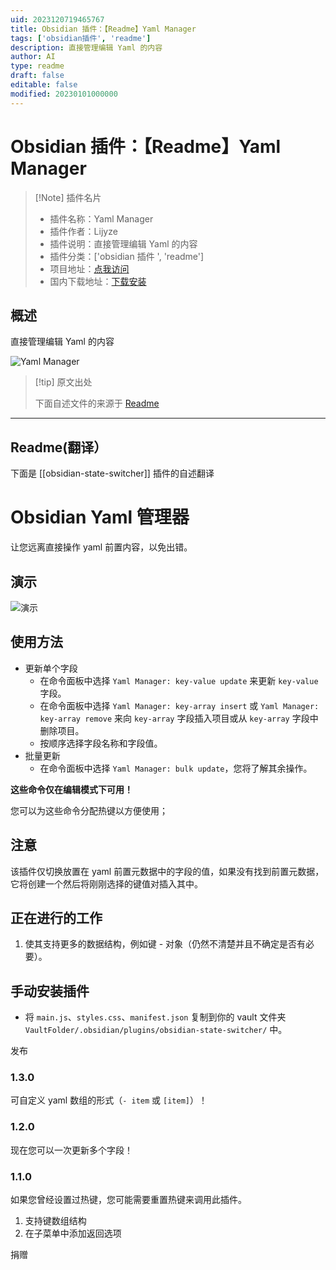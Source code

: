 ```yaml
---
uid: 2023120719465767
title: Obsidian 插件：【Readme】Yaml Manager
tags: ['obsidian插件', 'readme']
description: 直接管理编辑 Yaml 的内容
author: AI
type: readme
draft: false
editable: false
modified: 20230101000000
---
```


# Obsidian 插件：【Readme】Yaml Manager

> [!Note] 插件名片
> - 插件名称：Yaml Manager
> - 插件作者：Lijyze
> - 插件说明：直接管理编辑 Yaml 的内容
> - 插件分类：['obsidian 插件 ', 'readme']
> - 项目地址：[点我访问](https://github.com/lijyze/obsidian-state-switcher)
> - 国内下载地址：[下载安装](https://pkmer.cn/products/plugin/pluginMarket/?obsidian-state-switcher)

## 概述

直接管理编辑 Yaml 的内容

![Yaml Manager](https://cdn.pkmer.cn/covers/obsidian-state-switcher_new.gif)

> [!tip] 原文出处
>
>下面自述文件的来源于 [Readme](https://ghproxy.net/https://raw.githubusercontent.com/lijyze/obsidian-state-switcher/main/README.md)
>

---

## Readme(翻译）

下面是 [[obsidian-state-switcher]] 插件的自述翻译

# Obsidian Yaml 管理器

让您远离直接操作 yaml 前置内容，以免出错。

## 演示

![演示](https://cdn.pkmer.cn/covers/obsidian-state-switcher_1_0.gif)

## 使用方法

- 更新单个字段
  - 在命令面板中选择 `Yaml Manager: key-value update` 来更新 `key-value` 字段。
  - 在命令面板中选择 `Yaml Manager: key-array insert` 或 `Yaml Manager: key-array remove` 来向 `key-array` 字段插入项目或从 `key-array` 字段中删除项目。
  - 按顺序选择字段名称和字段值。
- 批量更新
  - 在命令面板中选择 `Yaml Manager: bulk update`，您将了解其余操作。

**这些命令仅在编辑模式下可用！**

您可以为这些命令分配热键以方便使用；

## 注意

该插件仅切换放置在 yaml 前置元数据中的字段的值，如果没有找到前置元数据，它将创建一个然后将刚刚选择的键值对插入其中。

## 正在进行的工作

1. 使其支持更多的数据结构，例如键 - 对象（仍然不清楚并且不确定是否有必要）。

## 手动安装插件

- 将 `main.js`、`styles.css`、`manifest.json` 复制到你的 vault 文件夹 `VaultFolder/.obsidian/plugins/obsidian-state-switcher/` 中。

发布

### 1.3.0

可自定义 yaml 数组的形式（`- item` 或 `[item]`）！

### 1.2.0

现在您可以一次更新多个字段！

### 1.1.0

如果您曾经设置过热键，您可能需要重置热键来调用此插件。

1. 支持键数组结构
2. 在子菜单中添加返回选项

捐赠
